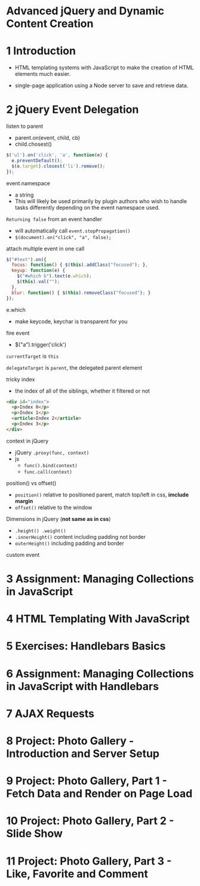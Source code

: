 Advanced jQuery and Dynamic Content Creation
============================================

# 1	Introduction

- HTML templating systems with JavaScript to make the creation of HTML elements much easier. 

- single-page application using a Node server to save and retrieve data.

# 2	jQuery Event Delegation

listen to parent
- parent.on(event, child, cb)
- child.chosest()

```js
$('ul').on('click', 'a', function(e) {
  e.preventDefault();
  $(e.target).closest('li').remove();
});
```

event.namespace
- a string
- This will likely be used primarily by plugin authors who wish to handle tasks differently depending on the event namespace used.

`Returning false` from an event handler 
- will automatically call `event.stopPropagation()`
- `$(document).on("click", "a", false);`


attach multiple event in one call

```js
$("#text").on({
  focus: function() { $(this).addClass("focused"); },
  keyup: function(e) {
    $("#which b").text(e.which);
    $(this).val("");
  },
  blur: function() { $(this).removeClass("focused"); }
});
```

e.which
- make keycode, keychar is transparent for you

fire event
- $("a").trigger('click')

`currentTarget` is `this`

`delegateTarget` is `parent`, the delegated parent element

tricky index 
- the index of all of the siblings, whether it filtered or not

```HTML
<div id="index">
  <p>Index 0</p>
  <p>Index 1</p>
  <article>Index 2</article>
  <p>Index 3</p>
</div>
```

context in jQuery
- jQuery `.proxy(func, context)`
- js 
  - `func().bind(context)`
  - `func.call(context)`

position() vs offset()
- `position()` relative to positioned parent, match top/left in css, **imclude margin**
- `offset()` relative to the window

Dimensions in jQuery (**not same as in css**)
- `.height() .weight()`
- `.innerHeight()` content including padding not border
- `outerHeight()` including padding and border

custom event



# 3	Assignment: Managing Collections in JavaScript


# 4	HTML Templating With JavaScript


# 5	Exercises: Handlebars Basics


# 6	Assignment: Managing Collections in JavaScript with Handlebars


# 7	AJAX Requests


# 8	Project: Photo Gallery - Introduction and Server Setup


# 9	Project: Photo Gallery, Part 1 - Fetch Data and Render on Page Load


# 10	Project: Photo Gallery, Part 2 - Slide Show

# 11	Project: Photo Gallery, Part 3 - Like, Favorite and Comment